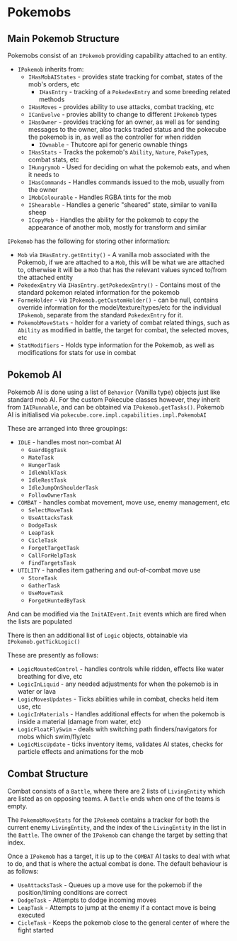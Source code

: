 # Pokemobs

## Main Pokemob Structure

Pokemobs consist of an `IPokemob` providing capability attached to an entity.

- `IPokemob` inherits from:
  - `IHasMobAIStates` - provides state tracking for combat, states of the mob's orders, etc
    - `IHasEntry` - tracking of a `PokedexEntry` and some breeding related methods
  - `IHasMoves` - provides ability to use attacks, combat tracking, etc
  - `ICanEvolve` - provies ability to change to different `IPokemob` types
  - `IHasOwner` - provides tracking for an owner, as well as for sending messages to the owner, also tracks traded status and the pokecube the pokemob is in, as well as the controller for when ridden
    - `IOwnable` - Thutcore api for generic ownable things
  - `IHasStats` - Tracks the pokemob's `Ability`, `Nature`, `PokeType`s, combat stats, etc
  - `IHungrymob` - Used for deciding on what the pokemob eats, and when it needs to
  - `IHasCommands` - Handles commands issued to the mob, usually from the owner
  - `IMobColourable` - Handles RGBA tints for the mob
  - `IShearable` - Handles a generic "sheared" state, similar to vanilla sheep
  - `ICopyMob` - Handles the ability for the pokemob to copy the appearance of another mob, mostly for transform and similar

`IPokemob` has the following for storing other information:

- `Mob` via `IHasEntry.getEntity()` - A vanilla mob associated with the Pokemob, if we are attached to a `Mob`, this will be what we are attached to, otherwise it will be a `Mob` that has the relevant values synced to/from the attached entity
- `PokedexEntry` via `IHasEntry.getPokedexEntry()` - Contains most of the standard pokemon related information for the pokemob
- `FormeHolder` - via `IPokemob.getCustomHolder()` - can be null, contains override information for the model/texture/types/etc for the individual `IPokemob`, separate from the standard `PokedexEntry` for it.
- `PokemobMoveStats` - holder for a variety of combat related things, such as `Ability` as modified in battle, the target for combat, the selected moves, etc
- `StatModifiers` - Holds type information for the Pokemob, as well as modifications for stats for use in combat

## Pokemob AI

Pokemob AI is done using a list of `Behavior` (Vanilla type) objects just like standard mob AI. For the custom Pokecube classes however, they inherit from `IAIRunnable`, and can be obtained via `IPokemob.getTasks()`. Pokemob AI is initialised via `pokecube.core.impl.capabilities.impl.PokemobAI`

These are arranged into three groupings:

- `IDLE` - handles most non-combat AI
    - `GuardEggTask`
    - `MateTask`
    - `HungerTask`
    - `IdleWalkTask`
    - `IdleRestTask`
    - `IdleJumpOnShoulderTask`
    - `FollowOwnerTask`
- `COMBAT` - handles combat movement, move use, enemy management, etc
    - `SelectMoveTask`
    - `UseAttacksTask`
    - `DodgeTask`
    - `LeapTask`
    - `CicleTask`
    - `ForgetTargetTask`
    - `CallForHelpTask`
    - `FindTargetsTask`
- `UTILITY` - handles item gathering and out-of-combat move use
    - `StoreTask`
    - `GatherTask`
    - `UseMoveTask`
    - `ForgetHuntedByTask`

And can be modified via the `InitAIEvent.Init` events which are fired when the lists are populated

There is then an additional list of `Logic` objects, obtainable via `IPokemob.getTickLogic()`

These are presently as follows:
- `LogicMountedControl` - handles controls while ridden, effects like water breathing for dive, etc
- `LogicInLiquid` - any needed adjustments for when the pokemob is in water or lava
- `LogicMovesUpdates` - Ticks abilities while in combat, checks held item use, etc
- `LogicInMaterials` - Handles additional effects for when the pokemob is inside a material (damage from water, etc)
- `LogicFloatFlySwim` - deals with switching path finders/navigators for mobs which swim/fly/etc
- `LogicMiscUpdate` - ticks inventory items, validates AI states, checks for particle effects and animations for the mob

## Combat Structure

Combat consists of a `Battle`, where there are 2 lists of `LivingEntity` which are listed as on opposing teams. A `Battle` ends when one of the teams is empty.

The `PokemobMoveStats` for the `IPokemob` contains a tracker for both the current enemy `LivingEntity`, and the index of the `LivingEntity` in the list in the `Battle`. The owner of the `IPokemob` can change the target by setting that index.

Once a `IPokemob` has a target, it is up to the `COMBAT` AI tasks to deal with what to do, and that is where the actual combat is done. The default behaviour is as follows:

- `UseAttacksTask` - Queues up a move use for the pokemob if the position/timing conditions are correct
- `DodgeTask` - Attempts to dodge incoming moves
- `LeapTask` - Attempts to jump at the enemy if a contact move is being executed
- `CicleTask` - Keeps the pokemob close to the general center of where the fight started